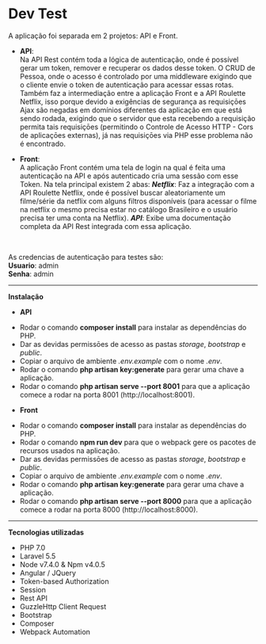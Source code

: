 

# Dev Test

A aplicação foi separada em 2 projetos: API e Front. 
 * **API**:  
Na API Rest contém toda a lógica de autenticação, onde é possível gerar um token, remover e recuperar os dados
desse token. 
O CRUD de Pessoa, onde o acesso é controlado por uma middleware exigindo que o cliente envie o token
de autenticação para acessar essas rotas. 
Também faz a intermediação entre a aplicação Front e a API Roulette Netflix, isso porque devido a exigências
de segurança as requisiçōes Ajax são negadas em domínios diferentes da aplicação em que está sendo rodada, exigindo
que o servidor que esta recebendo a requisição permita tais requisiçōes (permitindo o Controle de Acesso HTTP - Cors
de aplicaçōes externas), já nas requisiçōes via PHP esse problema não é encontrado. 

 * **Front**:  
A aplicação Front contém uma tela de login na qual é feita uma autenticação na API e após autenticado cria uma sessão com esse Token. 
Na tela principal existem 2 abas: 
***Netflix***: Faz a integração com a API Roulette Netflix, onde é possível buscar aleatoriamente um filme/série da netflix com alguns filtros disponíveis (para acessar o filme na netflix o mesmo precisa estar no catálogo Brasileiro e o usuário precisa ter uma conta na Netflix). 
***API***: Exibe uma documentação completa da API Rest integrada com essa aplicação.

<br>

As credencias de autenticação para testes são: <br>
**Usuario**: admin <br>
**Senha**: admin <br>


--------------------------------------------------  

**Instalação** 
* **API** 
- Rodar o comando **composer install** para instalar as dependências do PHP. 
- Dar as devidas permissōes de acesso as pastas *storage*, *bootstrap* e *public*. 
- Copiar o arquivo de ambiente *.env.example* com o nome *.env*. 
- Rodar o comando **php artisan key:generate** para gerar uma chave a aplicação. 
- Rodar o comando **php artisan serve --port 8001** para que a aplicação comece a rodar na porta 8001 (http://localhost:8001). 

* **Front** 
- Rodar o comando **composer install** para instalar as dependências do PHP. 
- Rodar o comando **npm run dev** para que o webpack gere os pacotes de recursos usados na aplicação. 
- Dar as devidas permissōes de acesso as pastas *storage*, *bootstrap* e *public*. 
- Copiar o arquivo de ambiente *.env.example* com o nome *.env*. 
- Rodar o comando **php artisan key:generate** para gerar uma chave a aplicação. 
- Rodar o comando **php artisan serve --port 8000** para que a aplicação comece a rodar na porta 8000 (http://localhost:8000). 


--------------------------------------------------

**Tecnologias utilizadas** 
- PHP 7.0 
- Laravel 5.5 
- Node v7.4.0 & Npm v4.0.5 
- Angular / JQuery 
- Token-based Authorization 
- Session 
- Rest API 
- GuzzleHttp Client Request 
- Bootstrap 
- Composer 
- Webpack Automation
